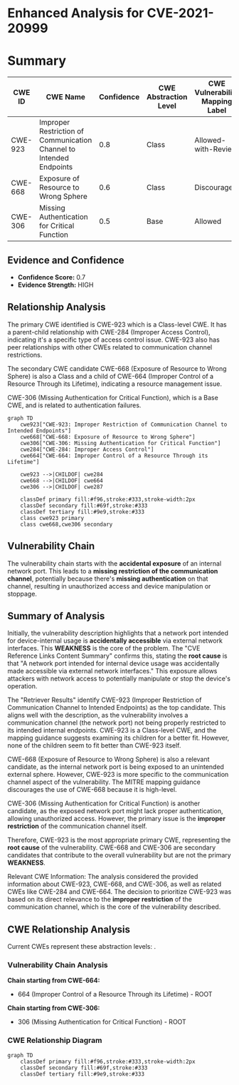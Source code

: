 # Enhanced Analysis for CVE-2021-20999

# Summary
| CWE ID | CWE Name | Confidence | CWE Abstraction Level | CWE Vulnerability Mapping Label | CWE-Vulnerability Mapping Notes |
|---|---|---|---|---|---|
| CWE-923 | Improper Restriction of Communication Channel to Intended Endpoints | 0.8 | Class | Allowed-with-Review | Primary CWE |
| CWE-668 | Exposure of Resource to Wrong Sphere | 0.6 | Class | Discouraged | Secondary Candidate |
| CWE-306 | Missing Authentication for Critical Function | 0.5 | Base | Allowed | Secondary Candidate |

## Evidence and Confidence

*   **Confidence Score:** 0.7
*   **Evidence Strength:** HIGH

## Relationship Analysis
The primary CWE identified is CWE-923 which is a Class-level CWE. It has a parent-child relationship with CWE-284 (Improper Access Control), indicating it's a specific type of access control issue. CWE-923 also has peer relationships with other CWEs related to communication channel restrictions.

The secondary CWE candidate CWE-668 (Exposure of Resource to Wrong Sphere) is also a Class and a child of CWE-664 (Improper Control of a Resource Through its Lifetime), indicating a resource management issue.

CWE-306 (Missing Authentication for Critical Function), which is a Base CWE, and is related to authentication failures.

```mermaid
graph TD
    cwe923["CWE-923: Improper Restriction of Communication Channel to Intended Endpoints"]
    cwe668["CWE-668: Exposure of Resource to Wrong Sphere"]
    cwe306["CWE-306: Missing Authentication for Critical Function"]
    cwe284["CWE-284: Improper Access Control"]
    cwe664["CWE-664: Improper Control of a Resource Through its Lifetime"]

    cwe923 -->|CHILDOF| cwe284
    cwe668 -->|CHILDOF| cwe664
    cwe306 -->|CHILDOF| cwe287

    classDef primary fill:#f96,stroke:#333,stroke-width:2px
    classDef secondary fill:#69f,stroke:#333
    classDef tertiary fill:#9e9,stroke:#333
    class cwe923 primary
    class cwe668,cwe306 secondary
```

## Vulnerability Chain
The vulnerability chain starts with the **accidental exposure** of an internal network port. This leads to a **missing restriction of the communication channel**, potentially because there's **missing authentication** on that channel, resulting in unauthorized access and device manipulation or stoppage.

## Summary of Analysis
Initially, the vulnerability description highlights that a network port intended for device-internal usage is **accidentally accessible** via external network interfaces. This **WEAKNESS** is the core of the problem. The "CVE Reference Links Content Summary" confirms this, stating the **root cause** is that "A network port intended for internal device usage was accidentally made accessible via external network interfaces." This exposure allows attackers with network access to potentially manipulate or stop the device's operation.

The "Retriever Results" identify CWE-923 (Improper Restriction of Communication Channel to Intended Endpoints) as the top candidate. This aligns well with the description, as the vulnerability involves a communication channel (the network port) not being properly restricted to its intended internal endpoints. CWE-923 is a Class-level CWE, and the mapping guidance suggests examining its children for a better fit. However, none of the children seem to fit better than CWE-923 itself.

CWE-668 (Exposure of Resource to Wrong Sphere) is also a relevant candidate, as the internal network port is being exposed to an unintended external sphere. However, CWE-923 is more specific to the communication channel aspect of the vulnerability. The MITRE mapping guidance discourages the use of CWE-668 because it is high-level.

CWE-306 (Missing Authentication for Critical Function) is another candidate, as the exposed network port might lack proper authentication, allowing unauthorized access. However, the primary issue is the **improper restriction** of the communication channel itself.

Therefore, CWE-923 is the most appropriate primary CWE, representing the **root cause** of the vulnerability. CWE-668 and CWE-306 are secondary candidates that contribute to the overall vulnerability but are not the primary **WEAKNESS**.

Relevant CWE Information:
The analysis considered the provided information about CWE-923, CWE-668, and CWE-306, as well as related CWEs like CWE-284 and CWE-664. The decision to prioritize CWE-923 was based on its direct relevance to the **improper restriction** of the communication channel, which is the core of the vulnerability described.


## CWE Relationship Analysis

Current CWEs represent these abstraction levels: .


### Vulnerability Chain Analysis

**Chain starting from CWE-664:**
- 664 (Improper Control of a Resource Through its Lifetime) - ROOT


**Chain starting from CWE-306:**
- 306 (Missing Authentication for Critical Function) - ROOT



### CWE Relationship Diagram

```mermaid
graph TD
    classDef primary fill:#f96,stroke:#333,stroke-width:2px
    classDef secondary fill:#69f,stroke:#333
    classDef tertiary fill:#9e9,stroke:#333
```